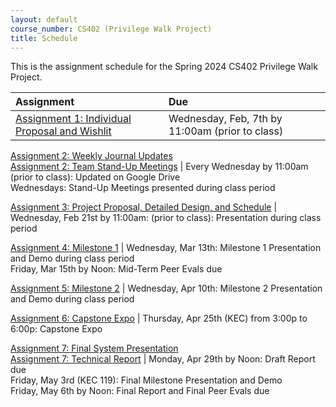 ```yaml
---
layout: default
course_number: CS402 (Privilege Walk Project)
title: Schedule
---
```


This is the assignment schedule for the Spring 2024 CS402 Privilege Walk Project.

**Assignment** | **Due**
:--------------|:---------
[Assignment 1: Individual Proposal and Wishlit](../../assign/assign01.html)| Wednesday, Feb, 7th by 11:00am (prior to class)

[Assignment 2: Weekly Journal Updates](../../assign/assign02.html)<br>[Assignment 2: Team Stand-Up Meetings](../../assign/assign02.html) | Every Wednesday by 11:00am (prior to class): Updated on Google Drive<br> Wednesdays: Stand-Up Meetings presented during class period

[Assignment 3: Project Proposal, Detailed Design, and Schedule](../../assign/assign03.html) | Wednesday, Feb 21st by 11:00am: (prior to class): Presentation during class period

[Assignment 4: Milestone 1](../../assign/assign04.html) | Wednesday, Mar 13th: Milestone 1 Presentation and Demo during class period<br>Friday, Mar 15th by Noon: Mid-Term Peer Evals due

[Assignment 5: Milestone 2](../../assign/assign05.html) | Wednesday, Apr 10th: Milestone 2 Presentation and Demo during class period

[Assignment 6: Capstone Expo](../../assign/assign06.html) | Thursday, Apr 25th (KEC) from 3:00p to 6:00p: Capstone Expo

[Assignment 7: Final System Presentation](../../assign/assign07.html)<br>[Assignment 7: Technical Report](../../assign/finalreport.html) | Monday, Apr 29th by Noon: Draft Report due<br>Friday, May 3rd (KEC 119): Final Milestone Presentation and Demo<br>Friday, May 6th by Noon: Final Report and Final Peer Evals due